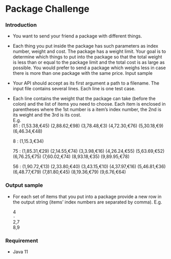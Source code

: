 #  Package Challenge

### Introduction

* You want to send your friend a package with different things.
* Each thing you put inside the package has such parameters as index number, weight and cost. The package has a weight limit. Your goal is to determine which things to put into the package so that the total weight is less than or equal to the package limit and the total cost is as large as possible.
You would prefer to send a package which weighs less in case there is more than one package with the same price.
Input sample

* Your API should accept as its first argument a path to a filename. The input file contains several lines. Each line is one test case.  
* Each line contains the weight that the package can take (before the colon) and the list of items you need to choose. Each item is enclosed in parentheses where the 1st number is a item’s index number, the 2nd is its weight and the 3rd is its cost.  
  E.g.  
  81 : (1,53.38,€45) (2,88.62,€98) (3,78.48,€3) (4,72.30,€76) (5,30.18,€9) (6,46.34,€48)  
  
  8 : (1,15.3,€34)   
  
  75 : (1,85.31,€29) (2,14.55,€74) (3,3.98,€16) (4,26.24,€55) (5,63.69,€52) (6,76.25,€75) (7,60.02,€74) (8,93.18,€35) (9,89.95,€78)  
  
  56 : (1,90.72,€13) (2,33.80,€40) (3,43.15,€10) (4,37.97,€16) (5,46.81,€36) (6,48.77,€79) (7,81.80,€45) (8,19.36,€79) (9,6.76,€64)  

### Output sample

* For each set of items that you put into a package provide a new row in the output string (items’ index numbers are separated by comma). E.g.  

  4  
  `-`   
 2,7  
 8,9  
 
 
### Requirement
* Java 11
